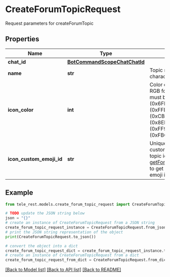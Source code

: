 # CreateForumTopicRequest

Request parameters for createForumTopic

## Properties

Name | Type | Description | Notes
------------ | ------------- | ------------- | -------------
**chat_id** | [**BotCommandScopeChatChatId**](BotCommandScopeChatChatId.md) |  | 
**name** | **str** | Topic name, 1-128 characters | 
**icon_color** | **int** | Color of the topic icon in RGB format. Currently, must be one of 7322096 (0x6FB9F0), 16766590 (0xFFD67E), 13338331 (0xCB86DB), 9367192 (0x8EEE98), 16749490 (0xFF93B2), or 16478047 (0xFB6F5F) | [optional] 
**icon_custom_emoji_id** | **str** | Unique identifier of the custom emoji shown as the topic icon. Use [getForumTopicIconStickers](https://core.telegram.org/bots/api/#getforumtopiciconstickers) to get all allowed custom emoji identifiers. | [optional] 

## Example

```python
from tele_rest.models.create_forum_topic_request import CreateForumTopicRequest

# TODO update the JSON string below
json = "{}"
# create an instance of CreateForumTopicRequest from a JSON string
create_forum_topic_request_instance = CreateForumTopicRequest.from_json(json)
# print the JSON string representation of the object
print(CreateForumTopicRequest.to_json())

# convert the object into a dict
create_forum_topic_request_dict = create_forum_topic_request_instance.to_dict()
# create an instance of CreateForumTopicRequest from a dict
create_forum_topic_request_from_dict = CreateForumTopicRequest.from_dict(create_forum_topic_request_dict)
```
[[Back to Model list]](../README.md#documentation-for-models) [[Back to API list]](../README.md#documentation-for-api-endpoints) [[Back to README]](../README.md)


